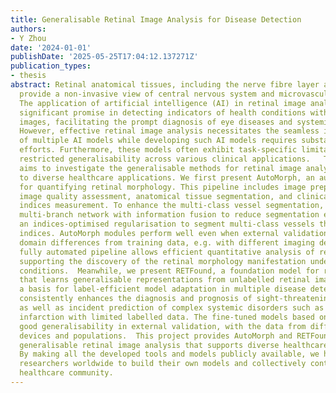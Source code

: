 ```yaml
---
title: Generalisable Retinal Image Analysis for Disease Detection
authors:
- Y Zhou
date: '2024-01-01'
publishDate: '2025-05-25T17:04:12.137271Z'
publication_types:
- thesis
abstract: Retinal anatomical tissues, including the nerve fibre layer and vasculature,
  provide a non-invasive view of central nervous system and microvascular system.
  The application of artificial intelligence (AI) in retinal image analysis holds
  significant promise in detecting indicators of health conditions within retinal
  images, facilitating the prompt diagnosis of eye diseases and systemic disorders.
  However, effective retinal image analysis necessitates the seamless integration
  of multiple AI models while developing such AI models requires substantial annotation
  efforts. Furthermore, these models often exhibit task-specific limitations with
  restricted generalisability across various clinical applications.   This project
  aims to investigate the generalisable methods for retinal image analysis that contribute
  to diverse healthcare applications. We first present AutoMorph, an automated pipeline
  for quantifying retinal morphology. This pipeline includes image preprocessing,
  image quality assessment, anatomical tissue segmentation, and clinically relevant
  indices measurement. To enhance the multi-class vessel segmentation, we devise a
  multi-branch network with information fusion to reduce segmentation error and propose
  an indices-optimised regularisation to segment multi-class vessels that derive accurate
  indices. AutoMorph modules perform well even when external validation data shows
  domain differences from training data, e.g. with different imaging devices. This
  fully automated pipeline allows efficient quantitative analysis of retinal morphology,
  supporting the discovery of the retinal morphology manifestation under various health
  conditions.  Meanwhile, we present RETFound, a foundation model for retinal images
  that learns generalisable representations from unlabelled retinal images and provides
  a basis for label-efficient model adaptation in multiple disease detection. RETFound
  consistently enhances the diagnosis and prognosis of sight-threatening eye diseases,
  as well as incident prediction of complex systemic disorders such as myocardial
  infarction with limited labelled data. The fine-tuned models based on RETFound show
  good generalisability in external validation, with the data from different imaging
  devices and populations.  This project provides AutoMorph and RETFound to enable
  generalisable retinal image analysis that supports diverse healthcare applications.
  By making all the developed tools and models publicly available, we hope this facilitates
  researchers worldwide to build their own models and collectively contribute to the
  healthcare community.
---
```


